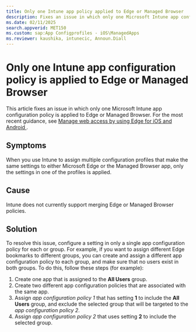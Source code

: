 ```yaml
---
title: Only one Intune app policy applied to Edge or Managed Browser
description: Fixes an issue in which only one Microsoft Intune app configuration policy is applied to Edge or Managed Browser.
ms.date: 02/11/2025
search.appverid: MET150
ms.custom: sap:App Configprofiles - iOS\ManagedApps
ms.reviewer: kaushika, intunecic, Announ.Diall
---
```

# Only one Intune app configuration policy is applied to Edge or Managed Browser

This article fixes an issue in which only one Microsoft Intune app configuration policy is applied to Edge or Managed Browser. For the most recent guidance, see [Manage web access by using Edge for iOS and Android ](/mem/intune/apps/manage-microsoft-edge).

## Symptoms

When you use Intune to assign multiple configuration profiles that make the same settings to either Microsoft Edge or the Managed Browser app, only the settings in one of the profiles is applied.

## Cause

Intune does not currently support merging Edge or Managed Browser policies.

## Solution

To resolve this issue, configure a setting in only a single app configuration policy for each or group. For example, if you want to assign different Edge bookmarks to different groups, you can create and assign a different app configuration policy to each group, and make sure that no users exist in both groups. To do this, follow these steps (for example):

1. Create one app that is assigned to the **All Users** group.
2. Create two different app configuration policies that are associated with the same app.
3. Assign *app configuration policy 1* that has setting **1** to include the **All Users** group, and exclude the selected group that will be targeted to the *app configuration policy 2*.
4. Assign *app configuration policy 2* that uses setting **2** to include the selected group.
